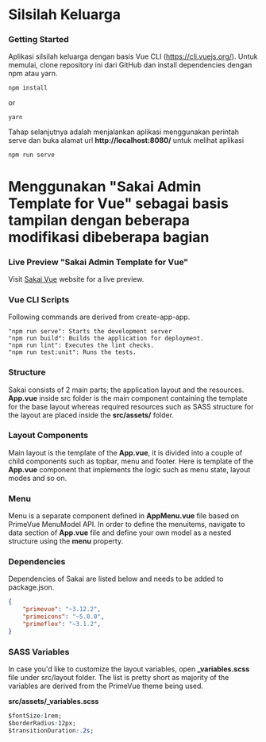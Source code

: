 #  Silsilah Keluarga

### Getting Started
 Aplikasi silsilah keluarga dengan basis Vue CLI (https://cli.vuejs.org/).
 Untuk memulai, clone repository ini dari GitHub dan install dependencies dengan npm atau yarn.
                
```
npm install
```

or

```
yarn
```

Tahap selanjutnya adalah menjalankan aplikasi menggunakan perintah serve dan buka alamat url **http://localhost:8080/** untuk melihat aplikasi </p>

```
npm run serve
```

#  Menggunakan "Sakai Admin Template for Vue" sebagai basis tampilan dengan beberapa modifikasi dibeberapa bagian
 
### Live Preview "Sakai Admin Template for Vue" 
 
Visit [Sakai Vue](https://www.primefaces.org/sakai-vue) website for a live preview. 
 

### Vue CLI Scripts
Following commands are derived from create-app-app.
```
"npm run serve": Starts the development server
"npm run build": Builds the application for deployment.
"npm run lint": Executes the lint checks.
"npm run test:unit": Runs the tests.
```

### Structure
Sakai consists of 2 main parts; the application layout and the resources. **App.vue** inside src folder is the main component containing the template for the base layout whereas required resources such as SASS structure for the layout are placed inside the **src/assets/** folder.</p>

### Layout Components
Main layout is the template of the **App.vue**, it is divided into a couple of child components such as topbar, menu and footer. Here is template of the
**App.vue** component that implements the logic such as menu state, layout modes and so on.

### Menu
Menu is a separate component defined in **AppMenu.vue** file based on PrimeVue MenuModel API. In order to define the menuitems,
navigate to data section of **App.vue** file and define your own model as a nested structure using the **menu** property.

### Dependencies
Dependencies of Sakai are listed below and needs to be added to package.json.

```json
{
    "primevue": "~3.12.2",
    "primeicons": "~5.0.0",
    "primeflex": "~3.1.2",
}
```

### SASS Variables
In case you'd like to customize the layout variables, open **_variables.scss** file under src/layout folder. The list is pretty short as majority of the variables are derived from the PrimeVue theme being used.

**src/assets/_variables.scss**
```css
$fontSize:1rem;
$borderRadius:12px;
$transitionDuration:.2s;
```
